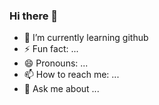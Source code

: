 ### Hi there 👋

<!--
**Reihanehhosseini/Reihanehhosseini** is a ✨ _special_ ✨ repository because its `README.md` (this file) appears on your GitHub profile.

Here are some ideas to get you started:

- 🔭 I’m currently working on github
- 👯 I’m looking to collaborate on ...
- 🤔 I’m looking for help with ...
-->
- 🌱 I’m currently learning github
- ⚡ Fun fact: ...
- 😄 Pronouns: ...
- 📫 How to reach me: ...
- 💬 Ask me about ...

